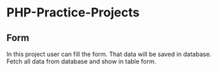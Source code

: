 
# PHP-Practice-Projects

## Form

In this project user can fill the form. That data will be saved in database. Fetch all data from database and show in table form.
